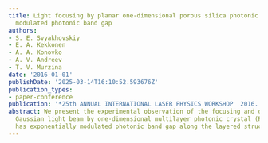 ```yaml
---
title: Light focusing by planar one-dimensional porous silica photonic crystals with
  modulated photonic band gap
authors:
- S. E. Svyakhovskiy
- E. A. Kekkonen
- A. A. Konovko
- A. V. Andreev
- T. V. Murzina
date: '2016-01-01'
publishDate: '2025-03-14T16:10:52.593676Z'
publication_types:
- paper-conference
publication: '*25th ANNUAL INTERNATIONAL LASER PHYSICS WORKSHOP  2016. Book of abstract*'
abstract: We present the experimental observation of the focusing and defocusing of
  Gaussian light beam by one-dimensional multilayer photonic crystal (PhC). The PhC
  has exponentially modulated photonic band gap along the layered structure.
---
```

